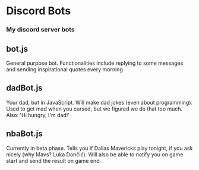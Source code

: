 # Discord Bots
### My discord server bots

## bot.js
General purpose bot. Functionalities include replying to some messages and sending inspirational quotes every morning

## dadBot.js
Your dad, but in JavaScript. Will make dad jokes (even about programming). Used to get mad when you cursed, but we figured we do that too much. Also: 'Hi hungry, I'm dad!'

## nbaBot.js
Currently in beta phase. Tells you if Dallas Mavericks play tonight, if you ask nicely (why Mavs? Luka Dončić). Will also be able to notify you on game start and send the result on game end.
